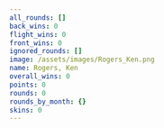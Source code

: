 ```yaml
---
all_rounds: []
back_wins: 0
flight_wins: 0
front_wins: 0
ignored_rounds: []
image: /assets/images/Rogers_Ken.png
name: Rogers, Ken
overall_wins: 0
points: 0
rounds: 0
rounds_by_month: {}
skins: 0
---
```

